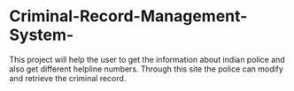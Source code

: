 # Criminal-Record-Management-System-
This project will help the user to get the information about indian police and also get different helpline numbers. 
Through this site the police can modify and retrieve the criminal record.
